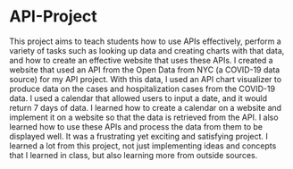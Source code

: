 # API-Project

This project aims to teach students how to use APIs effectively, perform a variety of tasks such as looking up data and creating charts with that data, and how to create an effective website that uses these APIs. I created a website that used an API from the Open Data from NYC (a COVID-19 data source) for my API project. With this data, I used an API chart visualizer to produce data on the cases and hospitalization cases from the COVID-19 data. I used a calendar that allowed users to input a date, and it would return 7 days of data. I learned how to create a calendar on a website and implement it on a website so that the data is retrieved from the API. I also learned how to use these APIs and process the data from them to be displayed well. It was a frustrating yet exciting and satisfying project. I learned a lot from this project, not just implementing ideas and concepts that I learned in class, but also learning more from outside sources.
